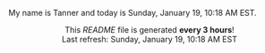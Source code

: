 My name is Tanner and today is Sunday, January 19, 10:18 AM EST.

<p align="center">This <i>README</i> file is generated <b>every 3 hours</b>!</br>Last refresh: Sunday, January 19, 10:18 AM EST<br /></p>
